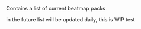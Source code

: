 Contains a list of current beatmap packs

in the future list will be updated daily, this is WIP
test